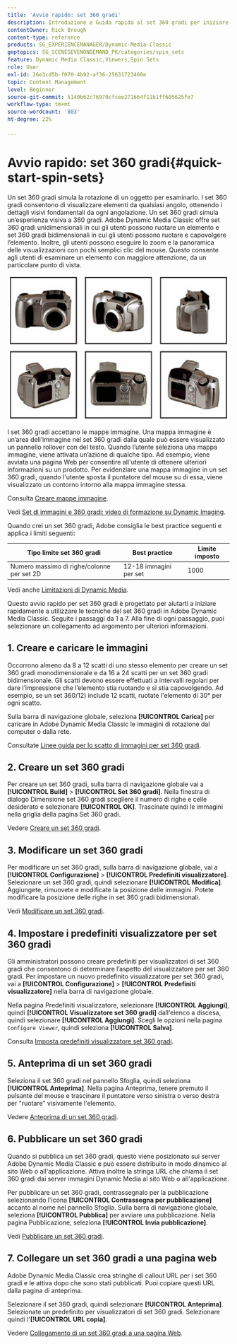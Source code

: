 ```yaml
---
title: 'Avvio rapido: set 360 gradi'
description: Introduzione e Guida rapida al set 360 gradi per iniziare subito a utilizzare Adobe Dynamic Media Classic.
contentOwner: Rick Brough
content-type: reference
products: SG_EXPERIENCEMANAGER/Dynamic-Media-Classic
geptopics: SG_SCENESEVENONDEMAND_PK/categories/spin_sets
feature: Dynamic Media Classic,Viewers,Spin Sets
role: User
exl-id: 26e3cd5b-f070-4b92-af36-25631723460e
topic: Content Management
level: Beginner
source-git-commit: 5140b62c76970cfcee271664f11b1ff605625fe7
workflow-type: tm+mt
source-wordcount: '803'
ht-degree: 22%

---
```


# Avvio rapido: set 360 gradi{#quick-start-spin-sets}

Un set 360 gradi simula la rotazione di un oggetto per esaminarlo. I set 360 gradi consentono di visualizzare elementi da qualsiasi angolo, ottenendo i dettagli visivi fondamentali da ogni angolazione. Un set 360 gradi simula un’esperienza visiva a 360 gradi. Adobe Dynamic Media Classic offre set 360 gradi unidimensionali in cui gli utenti possono ruotare un elemento e set 360 gradi bidimensionali in cui gli utenti possono ruotare e capovolgere l’elemento. Inoltre, gli utenti possono eseguire lo zoom e la panoramica delle visualizzazioni con pochi semplici clic del mouse. Questo consente agli utenti di esaminare un elemento con maggiore attenzione, da un particolare punto di vista.

![Immagini per un set 360 gradi.](/help/using/assets/spin_set.png)

I set 360 gradi accettano le mappe immagine. Una mappa immagine è un’area dell’immagine nel set 360 gradi dalla quale può essere visualizzato un pannello rollover con del testo. Quando l’utente seleziona una mappa immagine, viene attivata un’azione di qualche tipo. Ad esempio, viene avviata una pagina Web per consentire all&#39;utente di ottenere ulteriori informazioni su un prodotto. Per evidenziare una mappa immagine in un set 360 gradi, quando l&#39;utente sposta il puntatore del mouse su di essa, viene visualizzato un contorno intorno alla mappa immagine stessa.

Consulta [Creare mappe immagine](creating-image-maps.md).

Vedi [Set di immagini e 360 gradi: video di formazione su Dynamic Imaging](https://s7d5.scene7.com/s7viewers/html5/VideoViewer.html?videoserverurl=https://s7d5.scene7.com/is/content/&emailurl=https://s7d5.scene7.com/s7/emailFriend&serverUrl=https://s7d5.scene7.com/is/image/&config=Scene7SharedAssets/Universal_HTML5_Video&contenturl=https://s7d5.scene7.com/skins/&asset=S7tutorials/556_Image%20&%20Spin%20Sets_converted%20renamed_Dynamic%20Imaging-AVS).

Quando crei un set 360 gradi, Adobe consiglia le best practice seguenti e applica i limiti seguenti:

| Tipo limite set 360 gradi | Best practice | Limite imposto |
| --- | --- | --- |
| Numero massimo di righe/colonne per set 2D | 12-18 immagini per set | 1000 |

Vedi anche [Limitazioni di Dynamic Media](/help/using/limitations.md).

Questo avvio rapido per set 360 gradi è progettato per aiutarti a iniziare rapidamente a utilizzare le tecniche del set 360 gradi in Adobe Dynamic Media Classic. Seguite i passaggi da 1 a 7. Alla fine di ogni passaggio, puoi selezionare un collegamento ad argomento per ulteriori informazioni.

## &#x200B;1. Creare e caricare le immagini

Occorrono almeno da 8 a 12 scatti di uno stesso elemento per creare un set 360 gradi monodimensionale e da 16 a 24 scatti per un set 360 gradi bidimensionale. Gli scatti devono essere effettuati a intervalli regolari per dare l’impressione che l’elemento stia ruotando e si stia capovolgendo. Ad esempio, se un set 360/12) include 12 scatti, ruotate l&#39;elemento di 30° per ogni scatto.

Sulla barra di navigazione globale, seleziona **[!UICONTROL Carica]** per caricare in Adobe Dynamic Media Classic le immagini di rotazione dal computer o dalla rete.

Consultate [Linee guida per lo scatto di immagini per set 360 gradi](creating-spin-set.md#guidelines-for-shooting-spin-set-images).

## &#x200B;2. Creare un set 360 gradi

Per creare un set 360 gradi, sulla barra di navigazione globale vai a **[!UICONTROL Build]** > **[!UICONTROL Set 360 gradi]**. Nella finestra di dialogo Dimensione set 360 gradi scegliere il numero di righe e celle desiderato e selezionare **[!UICONTROL OK]**. Trascinate quindi le immagini nella griglia della pagina Set 360 gradi.

Vedere [Creare un set 360 gradi](creating-spin-set.md#creating-a-spin-set).

## &#x200B;3. Modificare un set 360 gradi

Per modificare un set 360 gradi, sulla barra di navigazione globale, vai a **[!UICONTROL Configurazione]** > **[!UICONTROL Predefiniti visualizzatore]**. Selezionare un set 360 gradi, quindi selezionare **[!UICONTROL Modifica]**. Aggiungete, rimuovete e modificate la posizione delle immagini. Potete modificare la posizione delle righe in set 360 gradi bidimensionali.

Vedi [Modificare un set 360 gradi](creating-spin-set.md#editing-a-spin-set).

## &#x200B;4. Impostare i predefiniti visualizzatore per set 360 gradi

Gli amministratori possono creare predefiniti per visualizzatori di set 360 gradi che consentono di determinare l’aspetto del visualizzatore per set 360 gradi. Per impostare un nuovo predefinito visualizzatore per set 360 gradi, vai a **[!UICONTROL Configurazione]** > **[!UICONTROL Predefiniti visualizzatore]** nella barra di navigazione globale.

Nella pagina Predefiniti visualizzatore, selezionare **[!UICONTROL Aggiungi]**, quindi **[!UICONTROL Visualizzatore set 360 gradi]** dall&#39;elenco a discesa, quindi selezionare **[!UICONTROL Aggiungi]**. Scegli le opzioni nella pagina `Configure Viewer`, quindi seleziona **[!UICONTROL Salva]**.

Consulta [Imposta predefiniti visualizzatore set 360 gradi](setting-spin-set-viewer-presets.md#setting-up-spin-set-viewer-presets).

## &#x200B;5. Anteprima di un set 360 gradi

Seleziona il set 360 gradi nel pannello Sfoglia, quindi seleziona **[!UICONTROL Anteprima]**. Nella pagina Anteprima, tenere premuto il pulsante del mouse e trascinare il puntatore verso sinistra o verso destra per &quot;ruotare&quot; visivamente l&#39;elemento.

Vedere [Anteprima di un set 360 gradi](previewing-spin-set.md#previewing-a-spin-set).

## &#x200B;6. Pubblicare un set 360 gradi

Quando si pubblica un set 360 gradi, questo viene posizionato sui server Adobe Dynamic Media Classic e può essere distribuito in modo dinamico al sito Web o all&#39;applicazione. Attiva inoltre la stringa URL che chiama il set 360 gradi dai server immagini Dynamic Media al sito Web o all&#39;applicazione.

Per pubblicare un set 360 gradi, contrassegnalo per la pubblicazione selezionando l&#39;icona **[!UICONTROL Contrassegna per pubblicazione]** accanto al nome nel pannello Sfoglia. Sulla barra di navigazione globale, seleziona **[!UICONTROL Pubblica]** per avviare una pubblicazione. Nella pagina Pubblicazione, seleziona **[!UICONTROL Invia pubblicazione]**.

Vedi [Pubblicare un set 360 gradi](publishing-spin-set.md#publishing-a-spin-set).

## &#x200B;7. Collegare un set 360 gradi a una pagina web

Adobe Dynamic Media Classic crea stringhe di callout URL per i set 360 gradi e le attiva dopo che sono stati pubblicati. Puoi copiare questi URL dalla pagina di anteprima.

Selezionare il set 360 gradi, quindi selezionare **[!UICONTROL Anteprima]**. Selezionate un predefinito per visualizzatori di set 360 gradi. Selezionare quindi l&#39;**[!UICONTROL URL copia]**.

Vedere [Collegamento di un set 360 gradi a una pagina Web](linking-spin-set-web-page.md#linking-a-spin-set-to-a-web-page).
